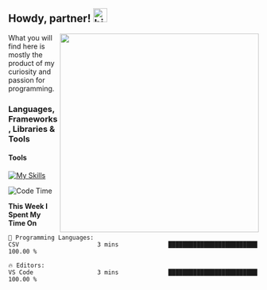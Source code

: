 

## Howdy, partner! <img src="https://user-images.githubusercontent.com/1303154/88677602-1635ba80-d120-11ea-84d8-d263ba5fc3c0.gif" width="28px" alt="hi">
<img src="https://raw.githubusercontent.com/gist/patevs/b007a0e98fb216438d4cbf559fac4166/raw/88f20c9d749d756be63f22b09f3c4ac570bc5101/programming.gif" min-width="200px" max-width="400px" width="400px" align="right">
<p> What you will find here is mostly the product of my curiosity and passion for programming. </p>

<!-- [![LinkedIn](https://img.shields.io/badge/LinkedIn-0077B5?style=for-the-badge&logo=linkedin&logoColor=white)](https://www.linkedin.com/in//) -->
<!-- [![Whatsapp](https://img.shields.io/badge/WhatsApp-25D366?style=for-the-badge&logo=whatsapp&logoColor=white)](https://api.whatsapp.com/send/?phone=) -->


### Languages, Frameworks, Libraries & Tools


#### Tools

[![My Skills](https://skillicons.dev/icons?i=dotnet,cs,azure,kubernetes,docker,python,angular,react,apollo,graphql&perline=5)](https://skillicons.dev)



<!--START_SECTION:waka-->
![Code Time](http://img.shields.io/badge/Code%20Time-522%20hrs%2042%20mins-blue)

**This Week I Spent My Time On** 

```text
💬 Programming Languages: 
CSV                      3 mins              █████████████████████████   100.00 % 

🔥 Editors: 
VS Code                  3 mins              █████████████████████████   100.00 % 
```


<!-- <p><img align="center" src="https://github-readme-streak-stats.herokuapp.com/?user=fabio-barros&" alt="fabio-barros" /></p> -->

<!--END_SECTION:waka-->
<!-- ![Harlok's WakaTime stats](https://github-readme-stats.vercel.app/api/wakatime?username=Xanduzinha63\&layout=compact) 


<p><img align="center" src="https://github-readme-stats.vercel.app/api/top-langs?username=fabio-barros&show_icons=true&locale=en&layout=compact" alt="fabio-barros" /></p> 


&nbsp;&nbsp;&nbsp;&nbsp;&nbsp;[![Readme Card](https://github-readme-stats.vercel.app/api/pin/?username=fabio-barros&repo=spacex-graphql)](https://github.com/fabio-barros/spacex-graphql)&nbsp;&nbsp;&nbsp;&nbsp;&nbsp;[![Readme Card](https://github-readme-stats.vercel.app/api/pin/?username=fabio-barros&repo=natural-event-tracker)](https://github.com/fabio-barros/natural-event-tracker) 
 -->
